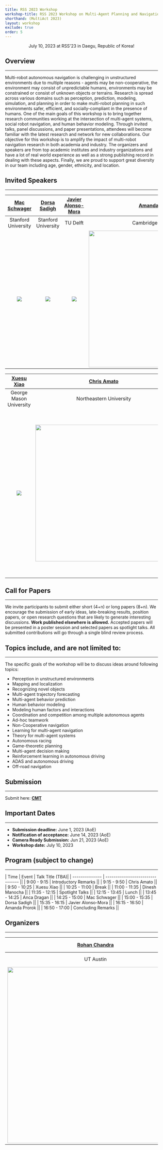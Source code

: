```yaml
---
title: RSS 2023 Workshop
workshop-title: RSS 2023 Workshop on Multi-Agent Planning and Navigation in Challenging Environments
shorthand: (MultiAct 2023)
layout: workshop
exclude: true
order: 5
---
```


<center> July 10, 2023 at RSS'23 in Daegu, Republic of Korea!</center>

Overview
--------  
***

Multi-robot autonomous navigation is challenging in unstructured environments due to multiple reasons - agents may be non-cooperative, the environment may consist of unpredictable humans, environments may be constrained or consist of unknown objects or terrains. Research is spread across various domains such as perception, prediction, modeling, simulation, and planning in order to make multi-robot planning in such environments safer, efficient, and socially-compliant in the presence of humans. One of the main goals of this workshop is to bring together research communities working at the intersection of multi-agent systems, social robot navigation, and human behavior modeling. Through invited talks, panel discussions, and paper presentations, attendees will become familiar with the latest research and network for new collaborations. Our objective for this workshop is to amplify the impact of multi-robot navigation research in both academia and industry. The organizers and speakers are from top academic institutes and industry organizations and have a lot of real world experience as well as a strong publishing record in dealing with these aspects. Finally, we are proud to support great diversity in our team including age, gender, ethnicity, and location.

<!-- 
[Tweets by BADUE22](https://twitter.com/BADUE22?ref_src=twsrc%5Etfw)

[](https://twitter.com/BADUE22?ref_src=twsrc%5Etfw)

Follow us on Twitter to stay updated ! -->

Invited Speakers
----------------
***

| [Mac Schwager](https://web.stanford.edu/~schwager/) | [Dorsa Sadigh](https://dorsa.fyi/) | [Javier Alonso-Mora](http://www.alonsomora.com/) | [Amanda Prorok](https://proroklab.org/wp/) |
| :--------------------: | :--------------------: | :--------------------: | :--------------------: |
| Stanford University    | Stanford University    | TU Delft           | Cambridge University    | 
| <img src="https://obj.umiacs.umd.edu/badue-accepted/rss/mac.png"> | <img src="https://obj.umiacs.umd.edu/badue-accepted/rss/dorsa.png"> | <img src="https://obj.umiacs.umd.edu/badue-accepted/rss/javier.png">  | <img src="https://obj.umiacs.umd.edu/badue-accepted/rss/amanda.png" width=450 height=450>| 



| [Xuesu Xiao](https://cs.gmu.edu/~xiao/) | [Chris Amato](https://www.ccs.neu.edu/home/camato/) | [Anca Dragan](https://people.eecs.berkeley.edu/~anca/) | [Dinesh Manocha](https://www.cs.umd.edu/people/dmanocha) |
| :--------------------: | :--------------------: | :--------------------: | :--------------------: |
| George Mason University        | Northeastern University      | UC Berkeley    | University of Maryland       |
| <img src="https://obj.umiacs.umd.edu/badue-accepted/rss/xuesu.png"> | <img src="https://obj.umiacs.umd.edu/badue-accepted/rss/chris.png" width=450 height=450> | <img src="https://obj.umiacs.umd.edu/badue-accepted/rss/anca.png" width=550 height=550> | <img src="https://obj.umiacs.umd.edu/badue-accepted/rss/dinesh.png"> |


Call for Papers
---------------
***

We invite participants to submit either short (4+n) or long papers (8+n). We encourage the submission of early ideas, late-breaking results, position papers, or open research questions that are likely to generate interesting discussions. **Work published elsewhere is allowed.** Accepted papers will be presented in a poster session and selected papers as spotlight talks. All submitted contributions will go through a single blind review process.

  

Topics include, and are not limited to:
---------------
***

The specific goals of the workshop will be to discuss ideas around following topics:

* Perception in unstructured environments
* Mapping and localization
* Recognizing novel objects
* Multi-agent trajectory forecasting
* Multi-agent behavior prediction
* Human behavior modeling 
* Modeling human factors and interactions
* Coordination and competition among multiple autonomous agents
* Ad-hoc teamwork
* Non-Cooperative navigation
* Learning for multi-agent navigation
* Theory for multi-agent systems
* Autonomous racing
* Game-theoretic planning
* Multi-agent decision making 
* Reinforcement learning in autonomous driving
* ADAS and autonomous driving
* Off-road navigation


  

Submission
---------------
***

Submit here: [**CMT**](https://cmt3.research.microsoft.com/MultiAct2023/Submission/Index)


Important Dates
---------------
***

*   **Submission deadline:** June 1, 2023 (AoE)
*   **Notification of acceptance:** June 14, 2023 (AoE)
*   **Camera Ready Submission:** Jun 21, 2023 (AoE)
*   **Workshop date:** July 10, 2023 


Program (subject to change)
---------------
***

| Time            | Event                             | Talk Title (TBA)|
| --------------- | --------------------------------- ||
| 9:00 - 9:15     | Introductory Remarks              ||
| 9:15 - 9:50     | Chris Amato                       ||
| 9:50 - 10:25    | Xuesu Xiao                        ||
| 10:25 - 11:00   | Break                             ||
| 11:00 - 11:35   | Dinesh Manocha                    ||
| 11:35 - 12:15   | Spotlight Talks                   ||
| 12:15 - 13:45   | Lunch                             ||
| 13:45 - 14:25   | Anca Dragan                       ||
| 14:25 - 15:00   | Mac Schwager                      ||
| 15:00 - 15:35   | Dorsa Sadigh                      ||
| 15:35 - 16:15   | Javier Alonso-Mora                ||
| 16:15 - 16:50   | Amanda Prorok                     ||
| 16:50 - 17:00   | Concluding Remarks                ||


  

<!-- #### Accepted Spotlight Papers (in order of presentation)

1.  [Exploring Contrastive Learning with Attention for Self-Driving Generalization](https://obj.umiacs.umd.edu/badue-accepted/7.pdf)  
    Laura Y Zheng (University of Maryland, College Park); Yu Shen (University of Maryland - College Park); Ming C Lin (UMD-CP & UNC-CH )
2.  [Inverse Reinforcement Learning with Hybrid-weight Trust-region Optimization and Curriculum Learning for Autonomous Maneuvering](https://obj.umiacs.umd.edu/badue-accepted/3.pdf)  
    Yu Shen (University of Maryland - College Park); Weizi Li (University of North Carolina at Chapel Hill); Ming C Lin (UMD-CP & UNC-CH )
3.  [Imitative Planning using Conditional Normalizing Flow](https://obj.umiacs.umd.edu/badue-accepted/2.pdf)  
    Shubhankar Agarwal (University of Texas at Austin); Harshit Sikchi (University of Texas at Austin); Cole Gulino (Uber Advanced Technologies Group); Eric Wilkinson (Uber Advanced Technologies Group ); Shivam Gautam (Aurora Innovations Inc.)
4.  [Motion Primitives Based Kinodynamic RRT for Autonomous Vehicle Navigation in Complex Environments](https://obj.umiacs.umd.edu/badue-accepted/12.pdf)  
    Shubham Kedia (University of Illinois, Urbana-Champaign); Sambhu Harimanas Karumanchi (University of Illinois, Urbana-Champaign)
5.  [Real-time Autonomous Parking in Unstructured Scenarios with an Indirect Optimal Control Approach](https://obj.umiacs.umd.edu/badue-accepted/8.pdf)  
    Edoardo Pagot (University of Trento); Mattia Piccinini (University of Trento); Alice Plebe (University of Trento); Enrico Bertolazzi (University of Trento); Francesco Biral ( University of Trento)
6.  [Data-Efficient Collaborative Decentralized Thermal-Inertial Odometry](https://obj.umiacs.umd.edu/badue-accepted/5.pdf)  
    Vincenzo Polizzi (Robotics and Perception Group, University of Zurich); Robert Hewitt (Jet Propulsion Laboratory, California Institute of Technology); Javier Hidalgo-Carrió (University of Zurich); Jeff Delaune (Jet Propulsion Laboratory, California Institute of Technology); Davide Scaramuzza (University of Zurich & ETH Zurich, Switzerland)
7.  [Multi-Event-Camera Depth Estimation and Outlier Rejection by Refocused Events Fusion](https://obj.umiacs.umd.edu/badue-accepted/4.pdf)  
    Suman Ghosh (TU Berlin); Guillermo Gallego (TU Berlin) -->

  
Organizers
---------------
***

| [Rohan Chandra](http://rohanchandra30.github.io/) | [Negar Mehr](http://negar.web.illinois.edu/) | [Joydeep Biswas](https://www.joydeepb.com/) | [Peter Stone](https://www.cs.utexas.edu/~pstone/) |
| :--------------------: | :--------------------: | :--------------------: | :--------------------: |
| UT Austin     | UIUC     | UT Austin          | UT Austin     | 
| <img src="https://obj.umiacs.umd.edu/badue-accepted/rss/rohan.png" width=580 height=580> | <img src="https://obj.umiacs.umd.edu/badue-accepted/rss/negar.png"> | <img src="https://obj.umiacs.umd.edu/badue-accepted/rss/joydeep.png" width=580 height=580> | <img src="https://obj.umiacs.umd.edu/badue-accepted/rss/peter.png"> | 

<!-- # Multi-Agent Planning and Navigation in Challenging Environments

## Overview

Multi-robot autonomous navigation is challenging in unstructured environments due to multiple reasons - agents may be non-cooperative, the environment may consist of unpredictable humans, environments may be constrained or consist of unknown objects or terrains. Research is spread across various domains such as perception, prediction, modeling, simulation, and planning in order to make multi-robot planning in such environments safer, efficient, and socially-compliant in the presence of humans. One of the main goals of this workshop is to bring together research communities working at the intersection of multi-agent systems, social robot navigation, and human behavior modeling. Through invited talks, panel discussions, and paper presentations, attendees will become familiar with the latest research and network for new collaborations. Our objective for this workshop is to amplify the impact of multi-robot navigation research in both academia and industry. The organizers and speakers are from top academic institutes and industry organizations and have a lot of real world experience as well as a strong publishing record in dealing with these aspects. Finally, we are proud to support great diversity in our team including age, gender, ethnicity, and location.

## Date and Location

The workshop will be held on 10th or 14th July, 2023 in Daegu, Republic of Korea.

## Agenda

- [9 - 9:15] Introductory Remarks
- [9:15 - 9:50] Talk 1 - Mac Schwager
- [9:50 - 10:25] Talk 2 - Dorsa Sadigh
- [10:25 - 11:00] Break
- [11:00 - 11:35] Talk 3 - Javier Alonso-Mora 
- [11:35 - 12:15] Spotlight Talks
- [12:15 - 13:45] Lunch
- [13:45 - 14:25] Talk 4 - Amanda Prorok
- [14:25 - 15:00] Talk 5 - Xuesu Xiao
- [15:00 - 15:35] Talk 6 - Chris Amato
- [15:35 - 16:15] Talk 7 - Anca Dragan
- [16:15 - 16:50] Talk 8 - Dinesh Manocha
- [16:50 - 17:00] Concluding Remarks



## Speakers

- Mac Schwager
- Dorsa Sadigh
- Javier Alonso-Mora
- Amanda Prorok
- Xuesu Xiao
- Chris Amato
- Anca Dragan
- Dinesh Manocha


## Call for Papers

To be announced.

## Registration

The workshop fee is [insert fee]. To register, please [insert registration details].

## Contact

For more information or to ask questions, please contact us at [rchandra@utexas.edu]. -->
